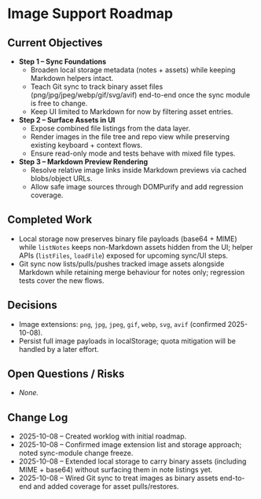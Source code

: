 <!-- Worklog for expanding VibeNote to support image assets -->

# Image Support Roadmap

## Current Objectives
- **Step 1 – Sync Foundations**  
  - Broaden local storage metadata (notes + assets) while keeping Markdown helpers intact.  
  - Teach Git sync to track binary asset files (png/jpg/jpeg/webp/gif/svg/avif) end-to-end once the sync module is free to change.  
  - Keep UI limited to Markdown for now by filtering asset entries.
- **Step 2 – Surface Assets in UI**  
  - Expose combined file listings from the data layer.  
  - Render images in the file tree and repo view while preserving existing keyboard + context flows.  
  - Ensure read-only mode and tests behave with mixed file types.
- **Step 3 – Markdown Preview Rendering**  
  - Resolve relative image links inside Markdown previews via cached blobs/object URLs.  
  - Allow safe image sources through DOMPurify and add regression coverage.

## Completed Work
- Local storage now preserves binary file payloads (base64 + MIME) while `listNotes` keeps non-Markdown assets hidden from the UI; helper APIs (`listFiles`, `loadFile`) exposed for upcoming sync/UI steps.
- Git sync now lists/pulls/pushes tracked image assets alongside Markdown while retaining merge behaviour for notes only; regression tests cover the new flows.

## Decisions
- Image extensions: `png`, `jpg`, `jpeg`, `gif`, `webp`, `svg`, `avif` (confirmed 2025-10-08).  
- Persist full image payloads in localStorage; quota mitigation will be handled by a later effort.

## Open Questions / Risks
- _None._

## Change Log
- 2025-10-08 – Created worklog with initial roadmap.
- 2025-10-08 – Confirmed image extension list and storage approach; noted sync-module change freeze.
- 2025-10-08 – Extended local storage to carry binary assets (including MIME + base64) without surfacing them in note listings yet.
- 2025-10-08 – Wired Git sync to treat images as binary assets end-to-end and added coverage for asset pulls/restores.
